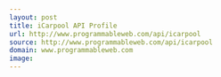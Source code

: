 ```yaml
---
layout: post
title: iCarpool API Profile
url: http://www.programmableweb.com/api/icarpool
source: http://www.programmableweb.com/api/icarpool
domain: www.programmableweb.com
image: 
---
```


